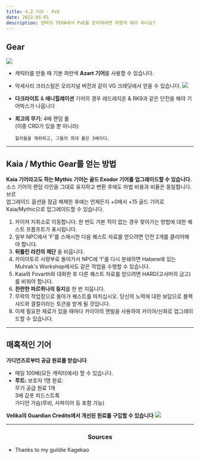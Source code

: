 ```yaml
---
title: 4.2 기어 - PvE
date: 2022-05-01
description: 멘마의 TERA에서 PvE를 준비하려면 어떻게 해야 하나요?
---
```

## Gear

![](https://i.imgur.com/jo6QN6J.png)
* 캐릭터를 만들 때 기본 파란색 **Azart 기어**를 사용할 수 있습니다.
* 악세사리 크리스탈은 오리지널 버전과 같이 VG 크레딧에서 얻을 수 있습니다.
![](https://i.imgur.com/vqz1Dro.png)
* **다크라이트** & **애니힐레이션** 기어의 경우 레드레지온 & RK9과 같은 던전을 해야 기어박스가 나옵니다
* **최고의 무기:** 4배 랜덤 롤 <br>
(이중 CRD가 있을 뿐 아니라)
  
      힐러들을 제외하고, 그들의 최대 롤은 3배이다.

<hr/>

## Kaia / Mythic Gear를 얻는 방법

**Kaia 기어라고도 하는 Mythic 기어는 골드 Exodor 기어를 업그레이드할 수 있습니다.**
소스 기어의 랜덤 라인을 그대로 유지하고 변환 후에도 마법 비용과 비율은 동일합니다. 브르 <br>
업그레이드 옵션을 잠금 해제한 후에는 언제든지 +0에서 +15 골드 기어로 Kaia/Mythic으로 업그레이드할 수 있습니다.

1. 카이저 지휘소로 이동합니다. 한 번도 가본 적이 없는 경우 찾아가는 방법에 대한 퀘스트 프롬프트가 표시됩니다.
2. 일부 NPC에서 'F'를 스매시한 다음 퀘스트 자료를 얻으려면 던전 2개를 클리어해야 합니다.
3. **뒤틀린 라칸의 제단** 을 비웁니다.
4. 카이아토르 사령부로 돌아가서 NPC에 'f'를 다시 분쇄하면 Habere에 있는 Muhrak's Workshop에서도 같은 작업을 수행할 수 있습니다.
5. Kaia와 Fovarth와 대화한 후 다른 퀘스트 자료를 얻으려면 HARD(고사머의 금고)를 비워야 합니다.
6. **찬란한 파르퀴나의 둥지**를 한 번 지웁니다.
7. 무락의 작업장으로 돌아가 퀘스트를 마치십시오. 당신의 노력에 대한 보답으로 블랙 샤드와 결절이라는 토큰을 받게 될 것입니다.
8. 이제 필요한 재료가 있을 때마다 카이아의 앤빌을 사용하여 카이아/신화로 업그레이드할 수 있습니다.

<hr/>

## 매혹적인 기어

**가디언즈로부터 공급 원료를 받습니다**
  * 매일 100배(모든 캐릭터에서) 할 수 있습니다.
* **루트:** 보호자 1명 완료:<br>
무기 공급 원료 1개 <br>
3배 갑옷 피드스트록 <br>
가디언 가슴(루비, 사파이어 등 포함 가능)

**Velika의 Guardian Credits에서 개선된 원료를 구입할 수 있습니다**
![](https://i.imgur.com/XzY50rS.png)


<hr/> 

<center><h3>Sources</h3></center>

* Thanks to my guildie Kagekao






